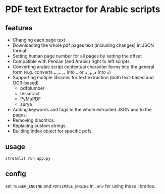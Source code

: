 # PDF text Extractor for Arabic scripts

features
--------
- Changing each page text
- Downloading the whole pdf pages text (including changes) in JSON format
- Setting human page number for all pages by setting the offset
- Compatible with Persian (and Arabic) right to left scripts.
- Converting arabic script contextual character forms into the general form (e.g. converts `ﺑ`, `ﺒ`, `ﺐ` into `ب` or `ﻫ`, `ﻬ`, `ﻪ` into `ه`)
- Supporting mutiple libraries for text extraction (both text-based and OCR-based)
    - pdfplumber
    - tesseract
    - PyMuPDF
    - surya
- Adding keywords and tags to the whole extracted JSON and to the pages.
- Removing diacritics.
- Replacing custom strings.
- Building index object for specific pdfs.

usage
---
`streamlit run app.py`

config
------
set `TESSER_ENGINE` and `PDF2IMAGE_ENGINE` in `.env` for using these libraries.
